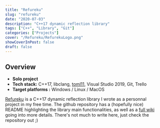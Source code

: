```yaml
---
title: "Refureku"
slug: "refureku"
date: "2020-07-03"
description: "C++17 dynamic reflection library"
tags: ["C++", "Library", "Git"]
categories: ["Projects"]
cover: "/Refureku/RefurekuLogo.png"
showCoverInPost: false
draft: false
---
```


## Overview
- **Solo project**
- **Tech stack:** C++17, libclang, [toml11](https://github.com/ToruNiina/toml11), Visual Studio 2019, Git, Trello
- **Target platforms :** Windows / Linux / MacOS

[Refureku](https://github.com/jsoysouvanh/Refureku) is a C++17 dynamic reflection library I wrote as a personnal project in my free time. The github repository has a (hopefully nice) README highlighting the library main functionalities, as well as a [full wiki](https://github.com/jsoysouvanh/Refureku/wiki) going into more details. There's not much to write here, just check the repository out ;)